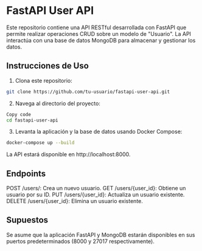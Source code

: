 # FastAPI User API

Este repositorio contiene una API RESTful desarrollada con FastAPI que permite realizar operaciones CRUD sobre un modelo de "Usuario". La API interactúa con una base de datos MongoDB para almacenar y gestionar los datos.

## Instrucciones de Uso

1. Clona este repositorio:

```bash
git clone https://github.com/tu-usuario/fastapi-user-api.git
```

2. Navega al directorio del proyecto:
```bash
Copy code
cd fastapi-user-api
```

3. Levanta la aplicación y la base de datos usando Docker Compose:

```bash
docker-compose up --build
```

La API estará disponible en http://localhost:8000.

## Endpoints

POST /users/: Crea un nuevo usuario.
GET /users/{user_id}: Obtiene un usuario por su ID.
PUT /users/{user_id}: Actualiza un usuario existente.
DELETE /users/{user_id}: Elimina un usuario existente.

## Supuestos

Se asume que la aplicación FastAPI y MongoDB estarán disponibles en sus puertos predeterminados (8000 y 27017 respectivamente).